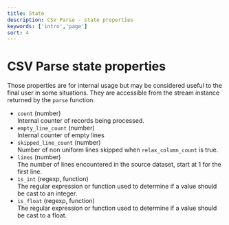 ```yaml
---
title: State
description: CSV Parse - state properties
keywords: ['intro','page']
sort: 4
---
```


# CSV Parse state properties

Those properties are for internal usage but may be considered useful to the
final user in some situations. They are accessible from the stream instance returned by
the `parse` function.

* `count` (number)   
  Internal counter of records being processed.
* `empty_line_count` (number)   
  Internal counter of empty lines
* `skipped_line_count` (number)   
  Number of non uniform lines skipped when `relax_column_count` is true.
* `lines` (number)   
  The number of lines encountered in the source dataset, start at 1 for the
  first line.
* `is_int` (regexp, function)   
  The regular expression or function used to determine if a value should be
  cast to an integer.
* `is_float` (regexp, function)   
  The regular expression or function used to determine if a value should be
  cast to a float.

